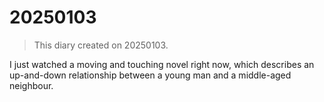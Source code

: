 # 20250103

> This diary created on 20250103.

I just watched a moving and touching novel right now, which describes an up-and-down relationship between a young man and a middle-aged neighbour.
